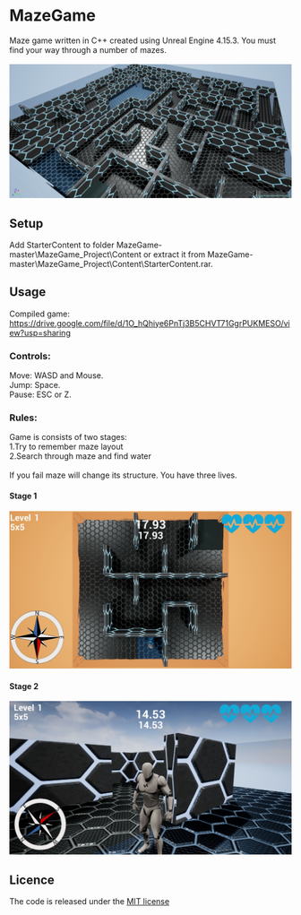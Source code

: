 # MazeGame

Maze game written in C++ created using Unreal Engine 4.15.3. You must find your way through a number of mazes.<br/>
<br/>
![alt text](https://github.com/MateuszKapusta/MazeGame/blob/master/Pictures/Maze.png)

## Setup

Add StarterContent to folder MazeGame-master\MazeGame_Project\Content or extract it from MazeGame-master\MazeGame_Project\Content\StarterContent.rar.<br />

## Usage

Compiled game: https://drive.google.com/file/d/1O_hQhiye6PnTj3B5CHVT71GgrPUKMESO/view?usp=sharing   <br />

### Controls:<br />
Move: WASD and Mouse.<br />
Jump: Space.<br />
Pause: ESC or Z.<br />

### Rules:<br />

Game is consists of two stages:<br />
1.Try to remember maze layout <br />
2.Search through maze and find water <br />
<br />
If you fail maze will change its structure. You have three lives. <br />

#### Stage 1<br />
![alt text](https://github.com/MateuszKapusta/MazeGame/blob/master/Pictures/Start.jpg)

#### Stage 2<br />
![alt text](https://github.com/MateuszKapusta/MazeGame/blob/master/Pictures/Game.jpg)




## Licence

The code is released under the [MIT license](https://github.com/MateuszKapusta/MazeGame/blob/master/LICENSE)
